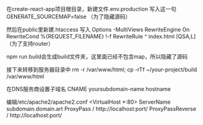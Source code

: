 在create-react-app项目根目录，新建文件.env.production
写入这一句
GENERATE_SOURCEMAP=false
（为了隐藏源码）

然后在public里新建.htaccess
写入
Options -MultiViews
RewriteEngine On
RewriteCond %{REQUEST_FILENAME} !-f
RewriteRule ^ index.html [QSA,L]
（为了支持router）

npm run build会生成build文件夹，这里面已经不包含map，所以隐藏了源码

接下来转移到服务器目录中
rm -r /var/www/html; cp  -rTf ~/your-project/build /var/www/html


在DNS服务商设置子域名
CNAME yoursubdomain-name hostname

编辑/etc/apache2/apache2.conf
<VirtualHost *:80>
    ServerName subdomain.domain.art
    ProxyPass / http://localhost:port/
    ProxyPassReverse / http://localhost:port/
</VirtualHost>

